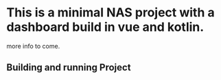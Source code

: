 # This is a minimal NAS project with a dashboard build in vue and kotlin.

more info to come.

## Building and running Project

